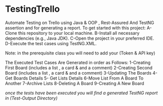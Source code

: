 # TestingTrello
Automate Testing on Trello using Java & OOP , Rest-Assured And TestNG assertion and for generating a report.
To get started with this project: 
A-Clone this repository to your local machine. 
B-Install all necessary dependencies (e.g., Java JDK). 
C-Open the project in your preferred IDE. 
D-Execute the test cases using TestNG.XML.

Note: in the prerequisite class you will need to add your (Token & API key) 

The Executed Test Cases Are Generated in order as Follows: 
1-Creating First Board (includes a list , a card & and a comment)
2-Creating Second Board (includes a list , a card & and a comment)
3-Updating The Boards 
4-Get Boards Details 
5- Get Lists Details
6-Move List From A Board To Another 
7-Archive Lists 
8-Deleting A Board
9-Creating A New Board

*once the tests have been executed you will find a generated TestNG report in (Test-Output Directory)*
